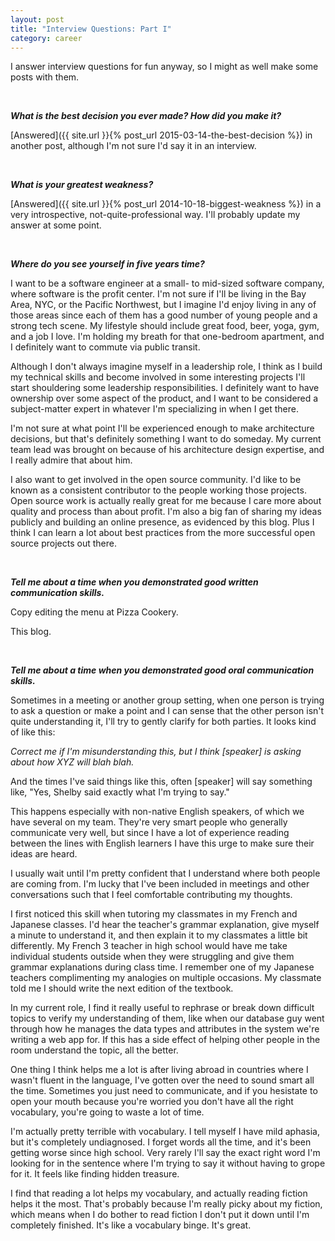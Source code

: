 ```yaml
---
layout: post
title: "Interview Questions: Part I"
category: career
---
```


I answer interview questions for fun anyway, so I might as well make some posts with them.

<br/>

***What is the best decision you ever made? How did you make it?***

[Answered]({{ site.url }}{% post_url 2015-03-14-the-best-decision %}) in another post, although I'm not sure I'd say it in an interview.

<br/>

***What is your greatest weakness?***

[Answered]({{ site.url }}{% post_url 2014-10-18-biggest-weakness %}) in a very introspective, not-quite-professional way. I'll probably update my answer at some point.


<br/>


***Where do you see yourself in five years time?***

I want to be a software engineer at a small- to mid-sized software company, where software is the profit center. I'm not sure if I'll be living in the Bay Area, NYC, or the Pacific Northwest, but I imagine I'd enjoy living in any of those areas since each of them has a good number of young people and a strong tech scene. My lifestyle should include great food, beer, yoga, gym, and a job I love. I'm holding my breath for that one-bedroom apartment, and I definitely want to commute via public transit.

Although I don't always imagine myself in a leadership role, I think as I build my technical skills and become involved in some interesting projects I'll start shouldering some leadership responsibilities. I definitely want to have ownership over some aspect of the product, and I want to be considered a subject-matter expert in whatever I'm specializing in when I get there.

I'm not sure at what point I'll be experienced enough to make architecture decisions, but that's definitely something I want to do someday. My current team lead was brought on because of his architecture design expertise, and I really admire that about him. 

I also want to get involved in the open source community. I'd like to be known as a consistent contributor to the people working those projects. Open source work is actually really great for me because I care more about quality and process than about profit. I'm also a big fan of sharing my ideas publicly and building an online presence, as evidenced by this blog. Plus I think I can learn a lot about best practices from the more successful open source projects out there.

<br/>



***Tell me about a time when you demonstrated good written communication skills.***

Copy editing the menu at Pizza Cookery.

This blog.



<br/>

***Tell me about a time when you demonstrated good oral communication skills.***

Sometimes in a meeting or another group setting, when one person is trying to ask a question or make a point and I can sense that the other person isn't quite understanding it, I'll try to gently clarify for both parties. It looks kind of like this:

*Correct me if I'm misunderstanding this, but I think [speaker] is asking about how XYZ will blah blah.*

And the times I've said things like this, often [speaker] will say something like, "Yes, Shelby said exactly what I'm trying to say."

This happens especially with non-native English speakers, of which we have several on my team. They're very smart people who generally communicate very well, but since I have a lot of experience reading between the lines with English learners I have this urge to make sure their ideas are heard.

I usually wait until I'm pretty confident that I understand where both people are coming from. I'm lucky that I've been included in meetings and other conversations such that I feel comfortable contributing my thoughts.

I first noticed this skill when tutoring my classmates in my French and Japanese classes. I'd hear the teacher's grammar explanation, give myself a minute to understand it, and then explain it to my classmates a little bit differently. My French 3 teacher in high school would have me take individual students outside when they were struggling and give them grammar explanations during class time. I remember one of my Japanese teachers complimenting my analogies on multiple occasions. My classmate told me I should write the next edition of the textbook.

In my current role, I find it really useful to rephrase or break down difficult topics to verify my understanding of them, like when our database guy went through how he manages the data types and attributes in the system we're writing a web app for. If this has a side effect of helping other people in the room understand the topic, all the better.

One thing I think helps me a lot is after living abroad in countries where I wasn't fluent in the language, I've gotten over the need to sound smart all the time. Sometimes you just need to communicate, and if you hesistate to open your mouth because you're worried you don't have all the right vocabulary, you're going to waste a lot of time.

I'm actually pretty terrible with vocabulary. I tell myself I have mild aphasia, but it's completely undiagnosed. I forget words all the time, and it's been getting worse since high school. Very rarely I'll say the exact right word I'm looking for in the sentence where I'm trying to say it without having to grope for it. It feels like finding hidden treasure.

I find that reading a lot helps my vocabulary, and actually reading fiction helps it the most. That's probably because I'm really picky about my fiction, which means when I do bother to read fiction I don't put it down until I'm completely finished. It's like a vocabulary binge. It's great.
